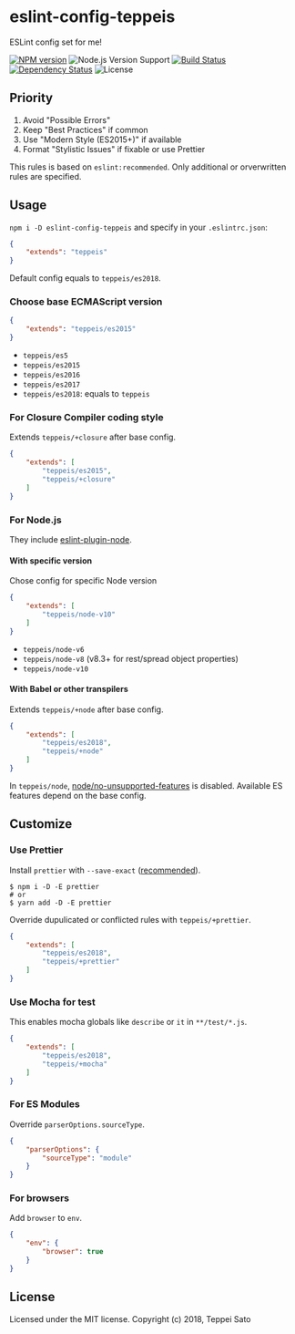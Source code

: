eslint-config-teppeis
====

ESLint config set for me!

[![NPM version][npm-image]][npm-url]
![Node.js Version Support][node-version]
[![Build Status][circleci-image]][circleci-url]
[![Dependency Status][deps-image]][deps-url]
![License][license]

## Priority

1. Avoid "Possible Errors"
2. Keep "Best Practices" if common
3. Use "Modern Style (ES2015+)" if available
4. Format "Stylistic Issues" if fixable or use Prettier

This rules is based on `eslint:recommended`.
Only additional or orverwritten rules are specified. 

## Usage

`npm i -D eslint-config-teppeis` and specify in your `.eslintrc.json`:

```json
{
    "extends": "teppeis"
}
```

Default config equals to `teppeis/es2018`.

### Choose base ECMAScript version 

```json
{
    "extends": "teppeis/es2015"
}
```

- `teppeis/es5`
- `teppeis/es2015`
- `teppeis/es2016`
- `teppeis/es2017`
- `teppeis/es2018`: equals to `teppeis`

### For Closure Compiler coding style

Extends `teppeis/+closure` after base config.

```json
{
    "extends": [
        "teppeis/es2015",
        "teppeis/+closure"
    ]
}
```

### For Node.js

They include [eslint-plugin-node](https://www.npmjs.com/package/eslint-plugin-node).

#### With specific version

Chose config for specific Node version

```json
{
    "extends": [
        "teppeis/node-v10"
    ]
}
```

- `teppeis/node-v6`
- `teppeis/node-v8` (v8.3+ for rest/spread object properties)
- `teppeis/node-v10`

#### With Babel or other transpilers

Extends `teppeis/+node` after base config.

```json
{
    "extends": [
        "teppeis/es2018",
        "teppeis/+node"
    ]
}
```

In `teppeis/node`, [node/no-unsupported-features](https://github.com/mysticatea/eslint-plugin-node/blob/master/docs/rules/no-unsupported-features.md) is disabled.
Available ES features depend on the base config.

## Customize

### Use Prettier

Install `prettier` with `--save-exact` ([recommended](https://prettier.io/docs/en/install.html)).

```console
$ npm i -D -E prettier
# or
$ yarn add -D -E prettier
```

Override dupulicated or conflicted rules with `teppeis/+prettier`.

```json
{
    "extends": [
        "teppeis/es2018",
        "teppeis/+prettier"
    ]
}
```

### Use Mocha for test

This enables mocha globals like `describe` or `it` in `**/test/*.js`.

```json
{
    "extends": [
        "teppeis/es2018",
        "teppeis/+mocha"
    ]
}
```

### For ES Modules

Override `parserOptions.sourceType`.

```json
{
    "parserOptions": {
        "sourceType": "module"
    }
}
```

### For browsers

Add `browser` to `env`.

```json
{
    "env": {
        "browser": true
    }
}
```

## License

Licensed under the MIT license.
Copyright (c) 2018, Teppei Sato

[npm-image]: https://img.shields.io/npm/v/eslint-config-teppeis.svg
[npm-url]: https://npmjs.org/package/eslint-config-teppeis
[npm-downloads-image]: https://img.shields.io/npm/dm/eslint-config-teppeis.svg
[travis-image]: https://img.shields.io/travis/teppeis/eslint-config-teppeis/master.svg
[travis-url]: https://travis-ci.org/teppeis/eslint-config-teppeis
[circleci-image]: https://circleci.com/gh/teppeis/eslint-config-teppeis.svg?style=shield
[circleci-url]: https://circleci.com/gh/teppeis/eslint-config-teppeis
[deps-image]: https://img.shields.io/david/teppeis/eslint-config-teppeis.svg
[deps-url]: https://david-dm.org/teppeis/eslint-config-teppeis
[node-version]: https://img.shields.io/badge/Node.js%20support-v6,v8,v10-brightgreen.svg
[coverage-image]: https://img.shields.io/coveralls/teppeis/eslint-config-teppeis/master.svg
[coverage-url]: https://coveralls.io/github/teppeis/eslint-config-teppeis?branch=master
[license]: https://img.shields.io/npm/l/eslint-config-teppeis.svg
